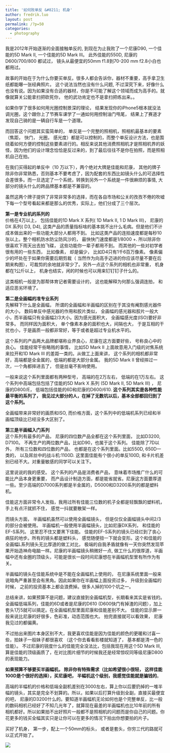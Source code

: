```yaml
---
title: '如何败单反 &#8211; 机身'
author: fredrik.luo
layout: post
permalink: /?p=50
categories:
  - photography
---
```

我是2012年开始逐渐的全面接触单反的, 到现在为止我败了一个尼康D90, 一个佳能的5D Mark II, 一个佳能的5D Mark III。 此外佳能的550D, 尼康的D600/700/800 都试过， 镜头从最便宜的50mm f1.8到70-200 mm f2.8小白也都用过。

故事的开始在于为什么你要买单反。很多人都会告诉你，器材不重要，高手拿卫生纸都能曝一张经典照片。 这个说法当然也没有什么问题, 不过深究下来，好像什么也没有说。因为如果没有合适的器材，你是不可能了解这个领域而成为高手的。就像就算关公能拿扫把砍死你， 他的武功肯定也不是拿扫把练出来。。

如果你学了很多如何用光圈控制景深的理论， 结果发现你的iPhone5根本就没法调光圈，这个跟你上了节赛车课学了一通如何用控制油门甩尾， 结果上了赛道才发现自己骑的是一辆自行车是一个道理。

而回答这个问题其实蛮简单的， 单反是一个完整的照相机，照相机最基本的要素（焦距， 快门， 光圈， 感光度）都是可以控制的，而整个单反设计方法，也是围绕着如何方便的控制这些要素进行的。相反来说其他消费照相机才是照相机界的妖怪，因为他们的设计理念恰恰是反过来的，到了最后往往不是你在拍照，而是照相机自己在拍。

在我们买得起的单反中（10 万以下），两个绝对大牌是佳能和尼康， 其他的牌子除非你非常熟悉，否则基本不要考虑了，因为配套的东西比如镜头什么的可选择性会差很多。而一旦选定了一个系统，转换到另外一个系统是一件很麻烦的事情, 大部分的镜头什么的跨品牌基本都是不兼容的。

虽然这两个牌子提供了非常非常多的选择，而在各自市场和公关的孜孜不倦的吹嘘下每一个型号看起来都是那么的优秀，实际上，他们分成了三个层次。

**第一是专业机的系列的**  
价格在4万以上， 包括佳能的1D Mark X 系列( 1D Mark II, 1 D Mark III)， 尼康的DX 系列( D3, D4), 这类产品的质量指标啥的基本挑不出什么毛病。但是他们不计成本做出来的一些功能大部分人都用不到。 比如这类产品的连拍速度都是每秒10张以上。整个相机防水防尘防风沙的， 最快快门速度都是1/8000 +. 所以除非你很喜欢下雨天出去拍飞碟， 这些功能你一辈子都用不到。 而其他的一些对初学者很有用的一些东西， 比如像素， 却是偏少， 比如D4只有1千6百万像素。 像素偏少的坏处在于如果你需要后期剪裁（ 当然作为向高手迈进的你应该尽量不要在后期来构图），可裁剪的余地就非常少了。另外一点这个系列的相机也非常重， 机身都在1公斤以上， 机身也结实，闲的时候也可以用来钉钉钉子什么的。

这类相机一般是为那帮体育记者需要设计的， 这也能解释为何那么强调连拍， 和适应恶劣环境了。

**第二是全画幅的准专业系列**  
先解释下什么是全画幅， 所谓的全画幅和半画幅的区别在于其没有阉割感光器件的大小， 数码单反中感光器的作用和胶片类似， 全画幅的感光器和胶片一般大小，而半画幅只有全画幅2/3大小。因为感光面积大， 全画幅感光度(ISO)要好非常多。 而同样因为面积大， 单个像素本身的面积也大，间隔也大， 于是互相的干扰也小，于是画质一般都非常好，等于或者是超过专业机水平的。

这个系列的产品两大品牌都堪称业界良心，尼康在这方面要好些， 号称良心中的良心。 佳能经常干些略贱的事情， 比如5D Mark II 上面故意用入门级的对焦系统来拉开和1D Mark III 的差距一类的。从做工上面来讲， 这个系列的相机都非常好，高端都是全金属的，低端的都是大部分金属。 我的5D Mark II 曾经摔过一次，一个角都摔进去了， 但是丝毫不影响使用。

一般来说这个系列里面都有两种型号， 高端的在2万左右， 低端的在1万左右。 这个系列中高端包括包括了佳能的5D Mark X 系列 (5D Mark II, 5D Mark III) ， 尼康的D800/E， 低端包括佳能的6D和尼康的D600/610. **这个系列其实是各种性能最平衡的系列了， 我见过大部分的人，在掉了无数坑以后，基本全部都回归到了这个系列。**

全画幅带来非常好的画质和ISO, 而价格方面，这个系列中的低端机系列已经和半画幅顶级比已经没多大区别了。

**第三是半画幅入门系列**  
这个系列有最多的产品， 尼康的四位数产品全都在这个系列里面， 比如D3200, D7100。 不再生产的两位数产品，比如D90，也属于这个系列。 佳能除了7D以外， 所有三位数和四位数的产品， 也都是在这个系列里面。比如550D, 650D一类的， 以及屌丝中的战斗机:1100D. 这里面佳能有个很小的单反100D, 和卡片机差别已经不大。对重量敏感的同学可以关注下。

这里说说的我的感受。 这个系列的产品是消费者产品， 意味着市场推广什么的可能比产品本身更重要， 而产品设计制造方面，都是能省就省。尼康这方面要厚道一些。至少高端的D7000系列都是半金属的，D5000和D3200系列的都是塑料机。

佳能这方面非常令人发指，我用过所有佳能三位数的机子全都是轻飘飘的塑料机，手上有点汗就抓不住， 感觉一抖就要散架一样。

而镜头方面， 半画幅机虽然可以使用全画幅镜头， 但是仅仅全画幅镜头中间2/3的部分会被使用。 半画幅机一般使用半画幅镜头，比如尼康DX系列， 和佳能的EF-S系列。 这里忍不住又要黑下佳能。 佳能的EF-S系列的镜头已经烂到了丧心病狂的地步。所有的镜头都是塑料头， 感觉随便扭一下就会变形。这个和佳能的全画幅L系列镜头无比厚道的做工对比， 极端的自我矛盾就像有一天你突然发现苹果开始造神舟电脑一样。尼康的半画幅镜头稍微好一点, 做工什么的很厚道，半画幅中还有金圈的顶级头，可能是很长一段时间尼康想在半画幅机型里有所作为有关。

半画幅的镜头在佳能系统中是不能在全画幅机上使用的， 在尼康系统里面一般来说暗角严重甚至会有黑角。因此如果你在半画幅上面投资过多， 升级到全画幅的时候， 之前的投资基本上都会浪费掉。很多人掉的100个坑之一。

总结来讲，如果预算不是问题，建议直接到全画幅机型，长期看来其实是省钱的。 全画幅低端系列，佳能的6D或者是尼康的D610 (D600快门有掉渣的问题），加上套头1万5就可以搞定。在全画幅机型里面尼康和佳能差别不大。 佳能的显示屏一般来说比尼康的好很多，色彩准，动态范围也大。 拍完直接就可以看效果， 尼康我见过的都偏黄。

不过拍出来图片本身区别不大，我更喜欢佳能是因为佳能的颜色的更暖和讨喜一些，拍妹子一般妹子都很喜欢 （这个你去看看影楼就知道了， 基本都是清一色的佳能）。 不过尼康的锐度什么的佳能完全没法比，包括我现在用这个5D Mark III, 算是佳能的顶级画质了，在对比图片细节的时候我还是经常惊叹同等级尼康D800的表现能力。

**如果预算不够要买半画幅机， 除非你有特殊需求（比如希望很小很轻， 这样佳能100D是个很好的选择），买尼康吧， 半幅机这个级别，我感觉佳能就是骗钱的**。

高端的半幅机的价格和低端全副机差别在3000左右，算上你以后要扔掉的一堆半幅的镜头，其实是完全不划算的。所以，如果以后打算升级到全副，直接买最便宜的吧， 尼康的D3200什么的。要知道半画幅机无论如何也是个完整单反，比一般的数码相机已经好了不知几光年了，就算现在最差的半画幅机也比10年前的所有相机都好。所以如果拍不出好照片一般都不是照相机的问题而是你自己的问题。你花更多的钱买全幅其实只是让你可以在更多的情况下拍出你想要拍的片子。

买好了机身， 第一步，配上一个50mm的标头， 或者是套头，你穷三代的路就可以正式开始了。 

<div class="pvc_clear">
</div>

<p id="pvc_stats_50" class="pvc_stats " element-id="50">
  <img src="http://www.fredrik-luo.com/blog/wp-content/plugins/page-views-count/ajax-loader.gif" border=0 />
</p>

<div class="pvc_clear">
</div>